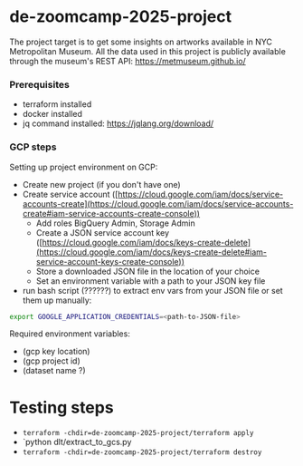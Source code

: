 # de-zoomcamp-2025-project

The project target is to get some insights on artworks available in NYC Metropolitan Museum. All the data used in this project is publicly available through the museum's REST API: https://metmuseum.github.io/

### Prerequisites
- terraform installed
- docker installed
- jq command installed: https://jqlang.org/download/

### GCP steps
Setting up project environment on GCP:
- Create new project (if you don't have one)
- Create service account ([https://cloud.google.com/iam/docs/service-accounts-create](https://cloud.google.com/iam/docs/service-accounts-create#iam-service-accounts-create-console))
    - Add roles BigQuery Admin, Storage Admin
    - Create a JSON service account key ([https://cloud.google.com/iam/docs/keys-create-delete](https://cloud.google.com/iam/docs/keys-create-delete#iam-service-account-keys-create-console))
    - Store a downloaded JSON file in the location of your choice
    - Set an environment variable with a path to your JSON key file
- run bash script (??????) to extract env vars from your JSON file or set them up manually:

```sh
export GOOGLE_APPLICATION_CREDENTIALS=<path-to-JSON-file>
````



Required environment variables:
- (gcp key location)
- (gcp project id)
- (dataset name ?)



# Testing steps

- `terraform -chdir=de-zoomcamp-2025-project/terraform apply`
- `python dlt/extract_to_gcs.py
- `terraform -chdir=de-zoomcamp-2025-project/terraform destroy`